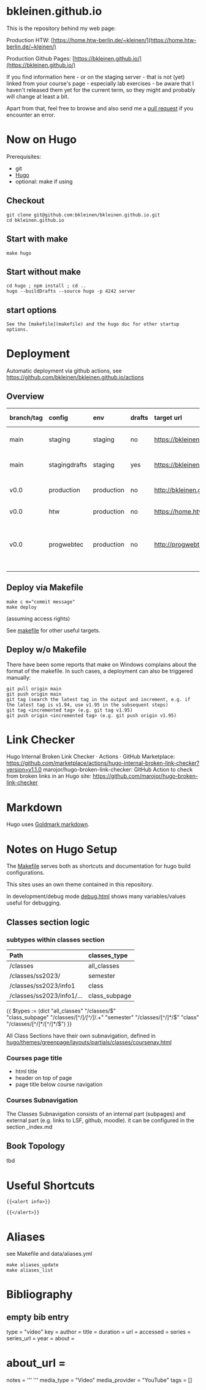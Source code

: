 bkleinen.github.io
==================

This is the repository behind my web page:

Production HTW: [https://home.htw-berlin.de/~kleinen/](https://home.htw-berlin.de/~kleinen/)

Production Github Pages: [https://bkleinen.github.io/](https://bkleinen.github.io/)

If you find information here - or on the staging server - that is not (yet) linked from your course's page - especially lab exercises -
be aware that I haven't released them yet for the current term, so they might and probably will change at least a bit.

Apart from that, feel free to browse and also send me a [pull request](https://docs.github.com/en/github/collaborating-with-pull-requests/proposing-changes-to-your-work-with-pull-requests/about-pull-requests) if you encounter an error.

# Now on Hugo

Prerequisites:

- git
- [Hugo](https://gohugo.io/)
- optional: make if using

## Checkout

    git clone git@github.com:bkleinen/bkleinen.github.io.git
    cd bkleinen.github.io

## Start with make

    make hugo

## Start without make

    cd hugo ; npm install ; cd ..
    hugo --buildDrafts --source hugo -p 4242 server

## start options

    See the [makefile](makefile) and the hugo doc for other startup options.

# Deployment

Automatic deployment via github actions, see https://github.com/bkleinen/bkleinen.github.io/actions

## Overview

| branch/tag | config        | env        | drafts | target url                                | Status                                                                                                                                                                                                                                  | GH Pages Deployment                                                                                                                                                                                                                                                                                                                                                                                                                                                                    |
|:-----------|:--------------|:-----------|:-------|:------------------------------------------|:----------------------------------------------------------------------------------------------------------------------------------------------------------------------------------------------------------------------------------------|:---------------------------------------------------------------------------------------------------------------------------------------------------------------------------------------------------------------------------------------------------------------------------------------------------------------------------------------------------------------------------------------------------------------------------------------------------------------------------------------|
| main       | staging       | staging    | no     | https://bkleinen.github.io/staging/       | [![Deploy Staging](https://github.com/bkleinen/bkleinen.github.io/actions/workflows/deploy-staging.yml/badge.svg)](https://github.com/bkleinen/bkleinen.github.io/actions/workflows/deploy-staging.yml)                                 | [![pages-build-deployment](https://github.com/bkleinen/staging/actions/workflows/pages/pages-build-deployment/badge.svg)](https://github.com/bkleinen/staging/actions/workflows/pages/pages-build-deployment)                                                                                                                                                                                                                                                                          |
| main       | stagingdrafts | staging    | yes    | https://bkleinen.github.io/stagingdrafts/ | [![Deploy Staging Drafts](https://github.com/bkleinen/bkleinen.github.io/actions/workflows/deploy-staging-drafts.yml/badge.svg)](https://github.com/bkleinen/bkleinen.github.io/actions/workflows/deploy-staging-drafts.yml)            | [![pages-build-deployment](https://github.com/bkleinen/staging/actions/workflows/pages/pages-build-deployment/badge.svg)](https://github.com/bkleinen/staging/actions/workflows/pages/pages-build-deployment)                                                                                                                                                                                                                                                                          |
| v0.0       | production    | production | no     | http://bkleinen.github.io/                | [![Deploy Production / Github](https://github.com/bkleinen/bkleinen.github.io/actions/workflows/deploy-production-github.yml/badge.svg)](https://github.com/bkleinen/bkleinen.github.io/actions/workflows/deploy-production-github.yml) | [![pages-build-deployment](https://github.com/bkleinen/bkleinen.github.io/actions/workflows/pages/pages-build-deployment/badge.svg)](https://github.com/bkleinen/bkleinen.github.io/actions/workflows/pages/pages-build-deployment)                                                                                                                                                                                                                                                    |
| v0.0       | htw           | production | no     | https://home.htw-berlin.de/~kleinen/      | [![Deploy Production / HTW](https://github.com/bkleinen/bkleinen.github.io/actions/workflows/deploy-production-htw.yml/badge.svg)](https://github.com/bkleinen/bkleinen.github.io/actions/workflows/deploy-production-htw.yml)          |                                                                                                                                                                                                                                                                                                                                                                                                                                                                                        |
| v0.0       | progwebtec    | production | no     | http://progwebtec.github.io/              | [![Deploy Production / progwebtec.github.io](https://github.com/bkleinen/bkleinen.github.io/actions/workflows/deploy-progwebtec.yml/badge.svg)](https://github.com/bkleinen/bkleinen.github.io/actions/workflows/deploy-progwebtec.yml) | [![pages-build-deployment](https://github.com/progwebtec/progwebtec.github.io/actions/workflows/pages/pages-build-deployment/badge.svg)](https://github.com/progwebtec/progwebtec.github.io/actions/workflows/pages/pages-build-deployment)[![pages-build-deployment](https://github.com/progwebtec/progwebtec.github.io/actions/workflows/pages/pages-build-deployment/badge.svg)](https://github.com/progwebtec/progwebtec.github.io/actions/workflows/pages/pages-build-deployment) |
|            |               |            |        |                                           |                                                                                                                                                                                                                                         |                                                                                                                                                                                                                                                                                                                                                                                                                                                                                        |


## Deploy via Makefile

    make c m="commit message"
    make deploy

(assuming access rights)

See [makefile](makefile) for other useful targets.

## Deploy w/o Makefile

There have been some reports that make on Windows complains about the format of the makefile. In such cases, a deployment can also be triggered manually:

    git pull origin main
    git push origin main
    git tag (search the latest tag in the output and increment, e.g. if the latest tag is v1.94, use v1.95 in the subsequent steps)
    git tag <incremented tag> (e.g. git tag v1.95)
    git push origin <incremented tag> (e.g. git push origin v1.95)

# Link Checker

Hugo Internal Broken Link Checker · Actions · GitHub Marketplace: https://github.com/marketplace/actions/hugo-internal-broken-link-checker?version=v1.1.0
marojor/hugo-broken-link-checker: GitHub Action to check from broken links in an Hugo site: https://github.com/marojor/hugo-broken-link-checker

# Markdown

Hugo uses [Goldmark markdown](https://www.markdownguide.org/tools/hugo/).

# Notes on Hugo Setup

The [Makefile](./Makefile) serves both as shortcuts and documentation for
hugo build configurations.

This sites uses an own theme contained in this repository.

In development/debug mode [debug.html](hugo/themes/greenpage/layouts/partials/debug.html)
shows many variables/values useful for debugging.


## Classes section logic

### subtypes within classes section

| Path                      | classes_type  |
|:--------------------------|:--------------|
| /classes                  | all_classes   |
| /classes/ss2023/          | semester      |
| /classes/ss2023/info1     | class         |
| /classes/ss2023/info1/... | class_subpage |


{{
  $types := (dict
  "all_classes" "/classes/$"  
  "class_subpage" "/classes/[^/]*/[^/]*/.+"
  "semester" "/classes/[^/]*/$"
  "class" "/classes/[^/]*/[^/]*/$")
}}



All Class Sections have their own subnavigation, defined in
[hugo/themes/greenpage/layouts/partials/classes/coursenav.html](hugo/themes/greenpage/layouts/partials/classes/coursenav.html)

### Courses page title

- html title
- header on top of page
- page title below course navigation

### Courses Subnavigation
The Classes Subnavigation consists of an internal part (subpages) and external part
(e.g. links to LSF, github, moodle). it can be configured in the section _index.md


## Book Topology
tbd

# Useful Shortcuts

```
{{<alert info>}}

{{</alert>}}

```

# Aliases

see Makefile and data/aliases.yml

    make aliases_update
    make aliases_list

# Bibliography

## empty bib entry
type = "video"
key =
author =
title =
duration =
url =
accessed =
series =
series_url =
year =
about =
# about_url =
notes = '''
'''
media_type = "Video"
media_provider = "YouTube"
tags = []




<script src="node_modules/axe-core/axe.min.js"></script>